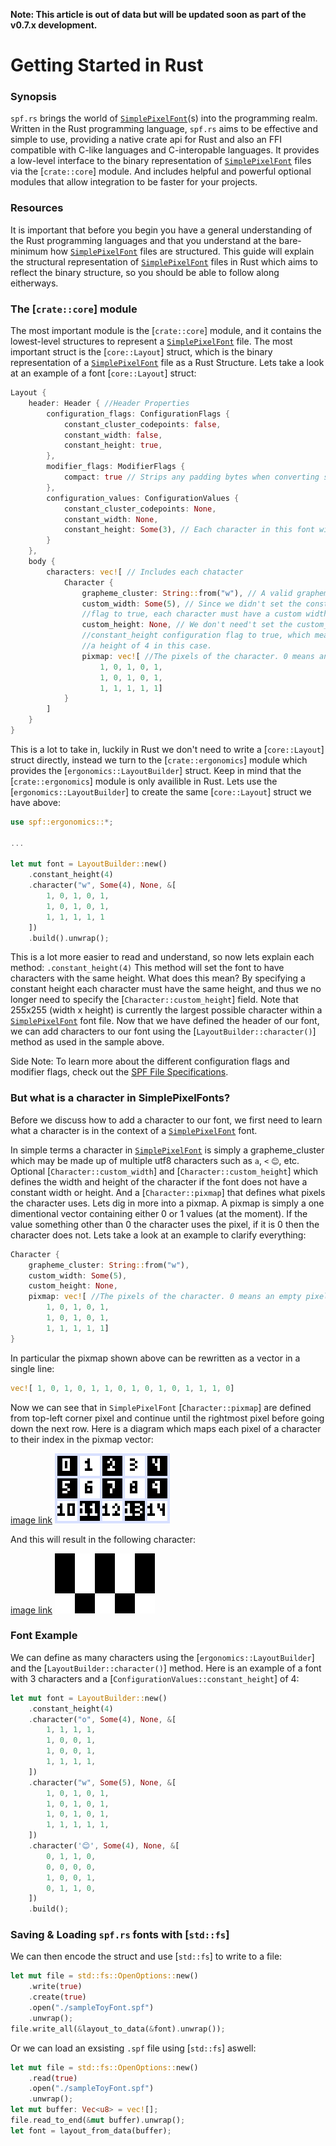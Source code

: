 **Note: This article is out of data but will be updated soon as part of the v0.7.x development.**

# Getting Started in Rust

### Synopsis
`spf.rs` brings the world of [`SimplePixelFont`](https://github.com/SimplePixelFont)(s) into the programming realm. Written in the Rust
programming language, `spf.rs` aims to be effective and simple to use, providing a native crate api for
Rust and also an FFI compatible with C-like languages and C-interopable languages. It provides a
low-level interface to the binary representation of [`SimplePixelFont`](https://github.com/SimplePixelFont) files via the [`crate::core`]
module. And includes helpful and powerful optional modules that allow integration to be faster for your
projects.

### Resources
It is important that before you begin you have a general understanding of the Rust programming
languages and that you understand at the bare-minimum how [`SimplePixelFont`](https://github.com/SimplePixelFont) files are structured.
This guide will explain the structural representation of [`SimplePixelFont`](https://github.com/SimplePixelFont) files in Rust which aims to
reflect the binary structure, so you should be able to follow along eitherways.

### The [`crate::core`] module
The most important module is the [`crate::core`] module, and it contains the lowest-level structures to
represent a [`SimplePixelFont`](https://github.com/SimplePixelFont) file. The most important struct is the [`core::Layout`] struct, which is
the binary representation of a [`SimplePixelFont`](https://github.com/SimplePixelFont) file as a Rust Structure. Lets take a look at an
example of a font [`core::Layout`] struct:

```rs
Layout {
    header: Header { //Header Properties
        configuration_flags: ConfigurationFlags {
            constant_cluster_codepoints: false,
            constant_width: false,
            constant_height: true,
        },
        modifier_flags: ModifierFlags {
            compact: true // Strips any padding bytes when converting struct to data.
        },
        configuration_values: ConfigurationValues {
            constant_cluster_codepoints: None,
            constant_width: None,
            constant_height: Some(3), // Each character in this font will have a height of 3.
        }
    },
    body {
        characters: vec![ // Includes each chatacter
            Character {
                grapheme_cluster: String::from("w"), // A valid grapheme_cluster which may be made up of multiple utf8 characters.
                custom_width: Some(5), // Since we didn't set the constant_width configuration
                //flag to true, each character must have a custom width.
                custom_height: None, // We don't need't set the custom_height because we set the
                //constant_height configuration flag to true, which means each character must have
                //a height of 4 in this case.
                pixmap: vec![ //The pixels of the character. 0 means an empty pixel.
                    1, 0, 1, 0, 1,
                    1, 0, 1, 0, 1,
                    1, 1, 1, 1, 1]
            }
        ]
    }
}
```

This is a lot to take in, luckily in Rust we don't need to write a [`core::Layout`] struct
directly, instead we turn to the [`crate::ergonomics`] module which provides the
[`ergonomics::LayoutBuilder`] struct. Keep in mind that the [`crate::ergonomics`] module is only
availible in Rust. Lets use the [`ergonomics::LayoutBuilder`] to create the same
[`core::Layout`] struct we have above:

```rs
use spf::ergonomics::*;

...

let mut font = LayoutBuilder::new()
    .constant_height(4)
    .character("w", Some(4), None, &[
        1, 0, 1, 0, 1,
        1, 0, 1, 0, 1,
        1, 1, 1, 1, 1
    ])
    .build().unwrap();
```

This is a lot more easier to read and understand, so now lets explain each method:
`.constant_height(4)` This method will set the font to have characters with the same height.
What does this mean? By specifying a constant height each character must have the same height,
and thus we no longer need to specify the [`Character::custom_height`] field. Note that 255x255 (width x height) is currently
the largest possible character within a [`SimplePixelFont`](https://github.com/SimplePixelFont) font file. Now that we have defined the header of our font,  we can add characters to our font using the [`LayoutBuilder::character()`] method as used in the sample
above.

Side Note: To learn more about the different configuration flags and modifier flags, check out the
[SPF File Specifications](https://github.com/SimplePixelFont/Specification).

### But what is a character in SimplePixelFonts?
Before we discuss how to add a character to our font, we first need to learn what a character is in the
context of a [`SimplePixelFont`](https://github.com/SimplePixelFont) font.

In simple terms a character in [`SimplePixelFont`](https://github.com/SimplePixelFont) is simply a grapheme_cluster which may be made up of multiple utf8 characters such as `a`, `<` `😊`, etc.
Optional [`Character::custom_width`] and [`Character::custom_height`] which defines the width and height of the character if the font does not have a constant width or height. And a [`Character::pixmap`] that defines what pixels
the character uses. Lets dig in more into a pixmap. A pixmap is simply a one dimentional vector
containing either 0 or 1 values (at the moment). If the value something other than 0 the character uses
the pixel, if it is 0 then the character does not. Lets take a look at an example to clarify
everything:

```rs
Character {
    grapheme_cluster: String::from("w"),
    custom_width: Some(5),
    custom_height: None,
    pixmap: vec![ //The pixels of the character. 0 means an empty pixel.
        1, 0, 1, 0, 1,
        1, 0, 1, 0, 1,
        1, 1, 1, 1, 1]
}
```

In particular the pixmap shown above can be rewritten as a vector in a single line:

```rs
vec![ 1, 0, 1, 0, 1, 1, 0, 1, 0, 1, 0, 1, 1, 1, 0]
```

Now we can see that in `SimplePixelFont` [`Character::pixmap`] are defined from top-left corner pixel
and continue until the rightmost pixel before going down the next row. Here is a diagram which maps
each pixel of a character to their index in the pixmap vector:

[image link](https://github.com/SimplePixelFont/spf.rs/blob/main/res/articles/res/wInNumberedFramex4.png)
![](https://github.com/SimplePixelFont/spf.rs/blob/main/res/articles/res/wInNumberedFramex4.png?raw=true)

And this will result in the following character:

[image link](https://github.com/SimplePixelFont/spf.rs/blob/main/res/articles/res/wWithoutNumberedFramex4.png)
![](https://github.com/SimplePixelFont/spf.rs/blob/main/res/articles/res/wWithoutNumberedFramex4.png?raw=true)

### Font Example

We can define as many characters using the [`ergonomics::LayoutBuilder`] and the
[`LayoutBuilder::character()`] method. Here is an example
of a font with 3 characters and a [`ConfigurationValues::constant_height`] of 4:

```rs
let mut font = LayoutBuilder::new()
    .constant_height(4)
    .character("o", Some(4), None, &[
        1, 1, 1, 1,
        1, 0, 0, 1,
        1, 0, 0, 1,
        1, 1, 1, 1,
    ])
    .character("w", Some(5), None, &[
        1, 0, 1, 0, 1,
        1, 0, 1, 0, 1,
        1, 0, 1, 0, 1,
        1, 1, 1, 1, 1,
    ])
    .character('😊', Some(4), None, &[
        0, 1, 1, 0,
        0, 0, 0, 0,
        1, 0, 0, 1,
        0, 1, 1, 0,
    ])
    .build();
```

### Saving & Loading `spf.rs` fonts with [`std::fs`]

We can then encode the struct and use [`std::fs`] to write to a file:

```rs
let mut file = std::fs::OpenOptions::new()
    .write(true)
    .create(true)
    .open("./sampleToyFont.spf")
    .unwrap();
file.write_all(&layout_to_data(&font).unwrap());
```

Or we can load an exsisting `.spf` file using [`std::fs`] aswell:

```rs
let mut file = std::fs::OpenOptions::new()
    .read(true)
    .open("./sampleToyFont.spf")
    .unwrap();
let mut buffer: Vec<u8> = vec![];
file.read_to_end(&mut buffer).unwrap();
let font = layout_from_data(buffer);
```
